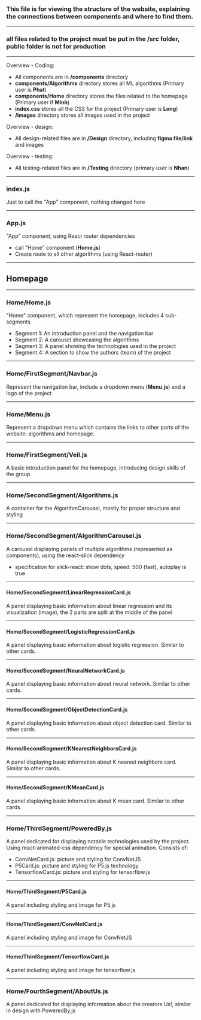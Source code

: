 ### This file is for viewing the structure of the website, explaining the connections between components and where to find them.

----------------------

### all files related to the project must be put in the **/src** folder, public folder is not for production

----------------------

Overview - Coding: 
- All components are in **/components** directory
- **components/Algorithms** directory stores all ML algorithms (Primary user is **Phat**)
- **components/Home** directory stores the files related to the homepage (Primary user if **Minh**)
- **index.css** stores all the CSS for the project (Primary user is **Long**)
- **/images** directory stores all images used in the project

Overview - design:
- All design-related files are in **/Design** directory, including **figma file/link** and images

Overview - testing:
- All testing-related files are in **/Testing** directory (primary user is **Nhan**)
----------------------

### index.js
Just to call the "App" component, nothing changed here

----------------------

### App.js
"App" component, using React router dependencies
- call "Home" component (**Home.js**)
- Create route to all other algorithms (using React-router)

----------------------

## Homepage

----------------------

### Home/Home.js
"Home" component, which represent the homepage, includes 4 sub-segments
- Segment 1: An introduction panel and the navigation bar
- Segment 2: A carousel showcasing the algorithms
- Segment 3: A panel showing the technologies used in the project 
- Segment 4: A section to show the authors (team) of the project

----------------------

### Home/FirstSegment/Navbar.js
Represent the navigation bar, include a dropdown menu (**Menu.js**) and a logo of the project

----------------------

### Home/Menu.js
Represent a dropdown menu which contains the links to other parts of the website:  algorithms and homepage.

----------------------

### Home/FirstSegment/Veil.js
A basic introduction panel for the homepage, introducing design skills of the group

----------------------

### Home/SecondSegment/Algorithms.js
A container for the AlgorithmCarousel, mostly for proper structure and styling

----------------------

### Home/SecondSegment/AlgorithmCarousel.js
A carousel displaying panels of multiple algorithms (represented as components), using the react-slick dependency
- specification for slick-react: show dots, speed: 500 (fast), autoplay is true

----------------------

#### Home/SecondSegment/LinearRegressionCard.js
A panel displaying basic information about linear regression and its visualization (image),
the 2 parts are split at the middle of the panel

----------------------

#### Home/SecondSegment/LogisticRegressionCard.js
A panel displaying basic information about logistic regression. Similar to other cards.

----------------------

#### Home/SecondSegment/NeuralNetworkCard.js
A panel displaying basic information about neural network. Similar to other cards.

----------------------

#### Home/SecondSegment/ObjectDetectionCard.js
A panel displaying basic information about object detection card. Similar to other cards.

----------------------

#### Home/SecondSegment/KNearestNeighborsCard.js
A panel displaying basic information about K nearest neighbors card. Similar to other cards.

----------------------

#### Home/SecondSegment/KMeanCard.js
A panel displaying basic information about K mean card. Similar to other cards.


----------------------

### Home/ThirdSegment/PoweredBy.js
A panel dedicated for displaying notable technologies used by the project. Using react-animated-css dependency for special animation. Consists of:
- ConvNetCard.js: picture and styling for ConvNetJS
- P5Card.js: picture and styling for P5.js technology
- TensorflowCard.js: picture and styling for tensorflow.js

----------------------

#### Home/ThirdSegment/P5Card.js
A panel including styling and image for P5.js

----------------------

#### Home/ThirdSegment/ConvNetCard.js
A panel including styling and image for ConvNetJS 

----------------------

#### Home/ThirdSegment/TensorflowCard.js
A panel including styling and image for tensorflow.js

----------------------

### Home/FourthSegment/AboutUs.js
A panel dedicated for displaying information about the creators Us!, similar in design with PoweredBy.js


